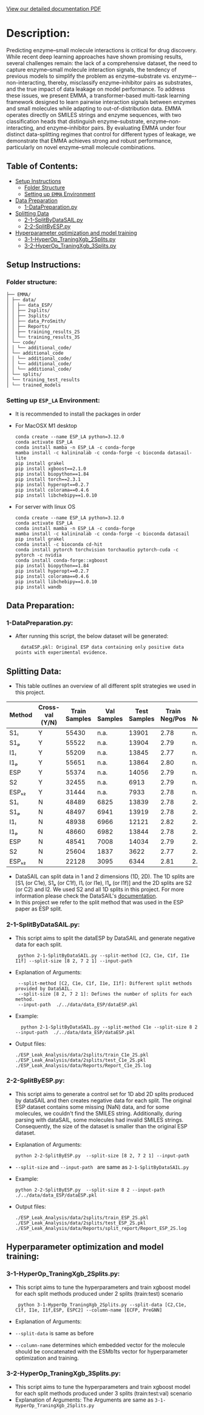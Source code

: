 [View our detailed documentation PDF](./EMMA.pdf)
# Description:
Predicting enzyme–small molecule interactions is critical for drug discovery. 
While recent deep learning approaches have shown promising results, several challenges remain: 
the lack of a comprehensive dataset, the need to capture enzyme–small molecule interaction signals, 
the tendency of previous models to simplify the problem as enzyme–substrate vs. enzyme--non-interacting, 
thereby, misclassify enzyme–inhibitor pairs as substrates, and the true impact of data leakage on model performance. 
To address these issues, we present EMMA, a transformer-based multi-task learning framework designed to 
learn pairwise interaction signals between enzymes and small molecules while adapting to out-of-distribution data. 
EMMA operates directly on SMILES strings and enzyme sequences, 
with two classification heads that distinguish enzyme–substrate, enzyme–non-interacting, and enzyme–inhibitor pairs. 
By evaluating EMMA under four distinct data-splitting regimes that control for different types of leakage, 
we demonstrate that EMMA achieves strong and robust performance, particularly on novel enzyme–small molecule combinations. 

## Table of Contents:
- [Setup Instructions](#setup-instructions)
  - [Folder Structure](#folder-structure)
  - [Setting up `EMMA` Environment](#setting-up-sip-environment)
- [Data Preparation](#data-preparation)
  - [1-DataPreparation.py](#data-preparation)
- [Splitting Data](#splitting-data-)
  - [2-1-SplitByDataSAIL.py](#2-1-splitbydatasailpy)
  - [2-2-SplitByESP.py](#2-2-splitbyesppy)
- [Hyperparameter optimization and model training](#hyperparameter-optimization-and-model-training)
  - [3-1-HyperOp_TraningXgb_2Splits.py](#3-1-hyperop_traningxgb_2splitspy)
  - [3-2-HyperOp_TraningXgb_3Splits.py](#3-2-hyperop_traningxgb_3splitspy)

## Setup Instructions:
###  Folder structure:
```
├── EMMA/
│ ├── data/
│ │ ├── data_ESP/
│ │ ├── 2splits/
│ │ ├── 3splits/
│ │ ├── data_ProSmith/
│ │ ├── Reports/
│ │ ├── training_results_2S
│ │ └── training_results_3S
│ └── code/
│ │ └── additional_code/
│ └── additional_code
│ │ └── additional_code/
│ │ └── additional_code/
│ │ └── additional_code/
│ └── splits/
│ └── training_test_results
│ └── trained_models

```

### Setting up `ESP_LA` Environment:
* It is recommended to install the packages in order

* For MacOSX M1 desktop 

      conda create --name ESP_LA python=3.12.0
      conda activate ESP_LA
      conda install mamba -n ESP_LA -c conda-forge
      mamba install -c kalininalab -c conda-forge -c bioconda datasail-lite
      pip install grakel
      pip install xgboost==2.1.0
      pip install biopython==1.84
      pip install torch==2.3.1
      pip install hyperopt==0.2.7
      pip install colorama==0.4.6
      pip install libchebipy==1.0.10

* For server with linux OS

      conda create --name ESP_LA python=3.12.0
      conda activate ESP_LA
      conda install mamba -n ESP_LA -c conda-forge
      mamba install -c kalininalab -c conda-forge -c bioconda datasail
      pip install grakel
      conda install -c bioconda cd-hit
      conda install pytorch torchvision torchaudio pytorch-cuda -c pytorch -c nvidia
      conda install conda-forge::xgboost
      pip install biopython==1.84
      pip install hyperopt==0.2.7
      pip install colorama==0.4.6
      pip install libchebipy==1.0.10
      pip install wandb

## Data Preparation:

### 1-DataPreparation.py:

* After running this script, the below dataset will be generated:

        dataESP.pkl: Original ESP data containing only positive data points with experimental evidence.

## Splitting Data:
* This table outlines an overview of all different split strategies we used in this project.

| Method   | Cross-val (Y/N) | Train Samples | Val Samples | Test Samples | Train Neg/Pos | Val Neg/Pos | Test Neg/Pos |
|----------|----------------|---------------|-------------|--------------|---------------|-------------|--------------|
| S1ₗ      | Y              | 55430         | n.a.        | 13901        | 2.78          | n.a.        | 2.80         |
| S1ₚ      | Y              | 55522         | n.a.        | 13904        | 2.79          | n.a.        | 2.80         |
| I1ₗ      | Y              | 55209         | n.a.        | 13845        | 2.77          | n.a.        | 2.78         |
| I1ₚ      | Y              | 55651         | n.a.        | 13864        | 2.80          | n.a.        | 2.79         |
| ESP      | Y              | 55374         | n.a.        | 14056        | 2.79          | n.a.        | 2.81         |
| S2       | Y              | 32455         | n.a.        | 6913         | 2.79          | n.a.        | 2.78         |
| ESPₛ₂    | Y              | 31444         | n.a.        | 7933         | 2.78          | n.a.        | 2.82         |
| S1ₗ      | N              | 48489         | 6825        | 13839        | 2.78          | 2.73        | 2.78         |
| S1ₚ      | N              | 48497         | 6941        | 13919        | 2.78          | 2.79        | 2.80         |
| I1ₗ      | N              | 48938         | 6966        | 12121        | 2.82          | 2.80        | 2.31         |
| I1ₚ      | N              | 48660         | 6982        | 13844        | 2.78          | 2.81        | 2.80         |
| ESP      | N              | 48541         | 7008        | 14034        | 2.79          | 2.82        | 2.82         |
| S2       | N              | 25604         | 1837        | 3622         | 2.77          | 2.73        | 2.75         |
| ESPₛ₂    | N              | 22128         | 3095        | 6344         | 2.81          | 2.90        | 2.83         |

* DataSAIL can split data in 1 and 2 dimensions (1D, 2D). The 1D splits are [S1ₗ (or C1e), S1ₚ (or C1f), I1ₗ (or I1e), I1ₚ (or I1f)] and the 2D splits are S2 (or C2) and I2. We used S2 and all 1D splits in this project. For more information please check the DataSAIL's [documentation](https://datasail.readthedocs.io/en/latest/index.html).
* In this project we refer to the split method that was used in the ESP paper as ESP split.
### 2-1-SplitByDataSAIL.py:
* This script aims to split the dataESP by DataSAIL and generate negative data for each split.

       python 2-1-SplitByDataSAIL.py --split-method [C2, C1e, C1f, I1e I1f] --split-size [8 2, 7 2 1] --input-path 

* Explanation of Arguments:

       --split-method [C2, C1e, C1f, I1e, I1f]: Different split methods provided by DataSAIL.
       --split-size [8 2, 7 2 1]: Defines the number of splits for each method.
       --input-path  ./../data/data_ESP/dataESP.pkl


* Example:

        python 2-1-SplitByDataSAIL.py --split-method C1e --split-size 8 2 --input-path  ./../data/data_ESP/dataESP.pkl

* Output files:

      ./ESP_Leak_Analysis/data/2splits/train_C1e_2S.pkl
      ./ESP_Leak_Analysis/data/2splits/test_C1e_2S.pkl
      ./ESP_Leak_Analysis/data/Reports/Report_C1e_2S.log

### 2-2-SplitByESP.py:
* This script aims to generate a control set for 1D abd 2D splits produced by dataSAIL and then creates negative data for each split. The original ESP dataset contains some missing (NaN) data, and for some molecules, we couldn't find the SMILES string. Additionally, during parsing with dataSAIL, some molecules had invalid SMILES strings. Consequently, the size of the dataset is smaller than the original ESP dataset.

* Explanation of Arguments:

      python 2-2-SplitByESP.py  --split-size [8 2, 7 2 1] --input-path 

* `--split-size` and `--input-path ` are same as `2-1-SplitByDataSAIL.py`


* Example:

      python 2-2-SplitByESP.py  --split-size 8 2 --input-path  ./../data/data_ESP/dataESP.pkl

* Output files:

      ./ESP_Leak_Analysis/data/2splits/train_ESP_2S.pkl
      ./ESP_Leak_Analysis/data/2splits/test_ESP_2S.pkl
      ./ESP_Leak_Analysis/data/Reports/split_report/Report_ESP_2S.log


## Hyperparameter optimization and model training:

### 3-1-HyperOp_TraningXgb_2Splits.py:
* This script aims to tune the hyperparameters and train xgboost model for each split methods produced under 2 splits (train:test) scenario

       python 3-1-HyperOp_TraningXgb_2Splits.py --split-data [C2,C1e, C1f, I1e, I1f,ESP, ESPC2] --column-name [ECFP, PreGNN]
* Explanation of Arguments:
* `--split-data` is same as before 
* `--column-name` determines which embedded vector for the molecule should be concatenated with the ESMb1ts vector for hyperparameter optimization and training.
### 3-2-HyperOp_TraningXgb_3Splits.py:
* This script aims to tune the hyperparameters and train xgboost model for each split methods produced under 3 splits (train:test:val) scenario
* Explanation of Arguments: The Arguments are same as `3-1-HyperOp_TraningXgb_2Splits.py`
